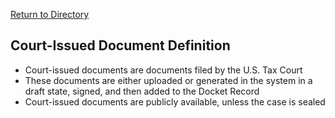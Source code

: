 [Return to Directory](./README.md)

## Court-Issued Document Definition
* Court-issued documents are documents filed by the U.S. Tax Court
* These documents are either uploaded or generated in the system in a draft state, signed, and then added to the Docket Record
* Court-issued documents are publicly available, unless the case is sealed
